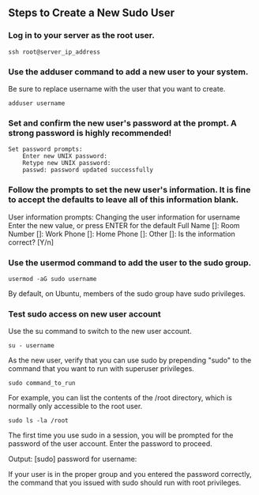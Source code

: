 ## Steps to Create a New Sudo User

### Log in to your server as the root user.
```
ssh root@server_ip_address
```
### Use the adduser command to add a new user to your system.

Be sure to replace username with the user that you want to create.
```
adduser username
```
### Set and confirm the new user's password at the prompt. A strong password is highly recommended!

    Set password prompts:
		Enter new UNIX password:
		Retype new UNIX password:
		passwd: password updated successfully

### Follow the prompts to set the new user's information. It is fine to accept the defaults to leave all of this information blank.

User information prompts:
Changing the user information for username
Enter the new value, or press ENTER for the default
    Full Name []:
    Room Number []:
    Work Phone []:
    Home Phone []:
    Other []:
Is the information correct? [Y/n]

### Use the usermod command to add the user to the sudo group.
```
usermod -aG sudo username
```
By default, on Ubuntu, members of the sudo group have sudo privileges.

### Test sudo access on new user account

Use the su command to switch to the new user account.
```
su - username
```
As the new user, verify that you can use sudo by prepending "sudo" to the command that you want to run with superuser privileges.
```
sudo command_to_run
```
For example, you can list the contents of the /root directory, which is normally only accessible to the root user.
```
sudo ls -la /root
```
The first time you use sudo in a session, you will be prompted for the password of the user account. Enter the password to proceed.

Output:
[sudo] password for username:

If your user is in the proper group and you entered the password correctly, the command that you issued with sudo should run with root privileges.
